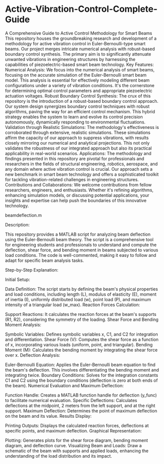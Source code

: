 # Active-Vibration-Control-Complete-Guide
A Comprehensive Guide to Active Control Methodology for Smart Beams
This repository houses the groundbreaking research and development of a methodology for active vibration control in Euler-Bernoulli-type smart beams. Our project merges intricate numerical analysis with robust-based boundary control synthesis. The primary aim is to significantly attenuate unwanted vibrations in engineering structures by harnessing the capabilities of piezoelectric-based smart beam technology.
Key Features:
Numerical Analysis: We focus into the numerical analysis of smart beams, focusing on the accurate simulation of the Euler-Bernoulli smart beam model. This analysis is essential for effectively modeling different beam configurations under a variety of vibration conditions. It's the cornerstone for determining optimal control parameters and appropriate piezoelectric actuation voltages.
Robust Boundary Control Synthesis: The crux of this repository is the introduction of a robust-based boundary control approach. Our system design synergizes boundary control techniques with robust algorithms, paving the way for an efficient control mechanism. This hybrid strategy enables the system to learn and evolve its control precision autonomously, dynamically responding to environmental fluctuations.
Validation through Realistic Simulations: The methodology's effectiveness is corroborated through extensive, realistic simulations. These simulations affirm the capacity of our approach to suppress vibrations, with results closely mirroring our numerical and analytical projections. This not only validates the robustness of our integrated approach but also its practical applicability in real-world scenarios.
Applications:
The methodology and findings presented in this repository are pivotal for professionals and researchers in the fields of structural engineering, robotics, aerospace, and any domain where active vibration control is crucial. Our approach sets a new benchmark in smart beam technology and offers a sophisticated toolkit for tackling vibration-related challenges in engineering structures.
Contributions and Collaborations:
We welcome contributions from fellow researchers, engineers, and enthusiasts. Whether it's refining algorithms, enhancing simulation models, or discussing potential applications, your insights and expertise can help push the boundaries of this innovative technology.

beamdeflection.m 

Description:

This repository provides a MATLAB script for analyzing beam deflection using the Euler-Bernoulli beam theory. The script is a comprehensive tool for engineering students and professionals to understand and compute the deflection, shear force, and bending moment in beams subjected to various load conditions. The code is well-commented, making it easy to follow and adapt for specific beam analysis tasks.

Step-by-Step Explanation:

Initial Setup:

Data Definition: The script starts by defining the beam's physical properties and load conditions, including length (L), modulus of elasticity (E), moment of inertia (I), uniformly distributed load (w), point load (P), and maximum intensity of a triangular load (w_max).
Reaction Forces Calculation:

Support Reactions: It calculates the reaction forces at the beam's supports (R1, R2), considering the symmetry of the loading.
Shear Force and Bending Moment Analysis:

Symbolic Variables: Defines symbolic variables x, C1, and C2 for integration and differentiation.
Shear Force (V): Computes the shear force as a function of x, incorporating various loads (uniform, point, and triangular).
Bending Moment (M): Calculates the bending moment by integrating the shear force over x.
Deflection Analysis:

Euler-Bernoulli Equation: Applies the Euler-Bernoulli beam equation to find the beam's deflection. This involves differentiating the bending moment and integrating twice.
Boundary Conditions: Solves for the integration constants C1 and C2 using the boundary conditions (deflection is zero at both ends of the beam).
Numerical Evaluation and Maximum Deflection:

Function Handle: Creates a MATLAB function handle for deflection (y_func) to facilitate numerical evaluation.
Specific Deflections: Calculates deflections at the midpoint, 2 meters from the left support, and at the right support.
Maximum Deflection: Determines the point of maximum deflection on the beam and its value.
Results Display:

Printing Outputs: Displays the calculated reaction forces, deflections at specific points, and maximum deflection.
Graphical Representation:

Plotting: Generates plots for the shear force diagram, bending moment diagram, and deflection curve.
Visualizing Beam and Loads: Draw a schematic of the beam with supports and applied loads, enhancing the understanding of the load distribution and its impact.






